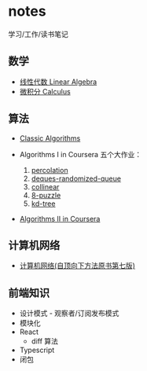 # notes
学习/工作/读书笔记

## 数学
- [线性代数 Linear Algebra](https://github.com/runningIris/notes/blob/master/linear-algebra)
- [微积分 Calculus](https://github.com/runningIris/notes/blob/master/calculus)

## 算法
- [Classic Algorithms](https://github.com/runningIris/notes/blob/master/algorithms)

- Algorithms I in Coursera 五个大作业：
    1. [percolation](https://github.com/runningIris/percolation)
    2. [deques-randomized-queue](https://github.com/runningIris/deques-randomized-queue)
    3. [collinear](https://github.com/runningIris/collinear)
    4. [8-puzzle](https://github.com/runningIris/8-puzzle)
    5. [kd-tree](https://github.com/runningIris/kd-tree)

- [Algorithms II in Coursera](https://github.com/runningIris/notes/blob/master/algorithmsII)

## 计算机网络
- [计算机网络(自顶向下方法原书第七版)](https://github.com/runningIris/notes/blob/master/computer-networking)

## 前端知识
- 设计模式 - 观察者/订阅发布模式
- 模块化
- React
    * diff 算法
- Typescript
- 闭包
